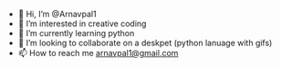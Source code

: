 - 👋 Hi, I’m @Arnavpal1
- 👀 I’m interested in creative coding
- 🌱 I’m currently learning python
- 💞️ I’m looking to collaborate on a deskpet (python lanuage with gifs)
- 📫 How to reach me arnavpal1@gmail.com

<!---
Arnavpal1/Arnavpal1 is a ✨ special ✨ repository because its `README.md` (this file) appears on your GitHub profile.
You can click the Preview link to take a look at your changes.
--->
